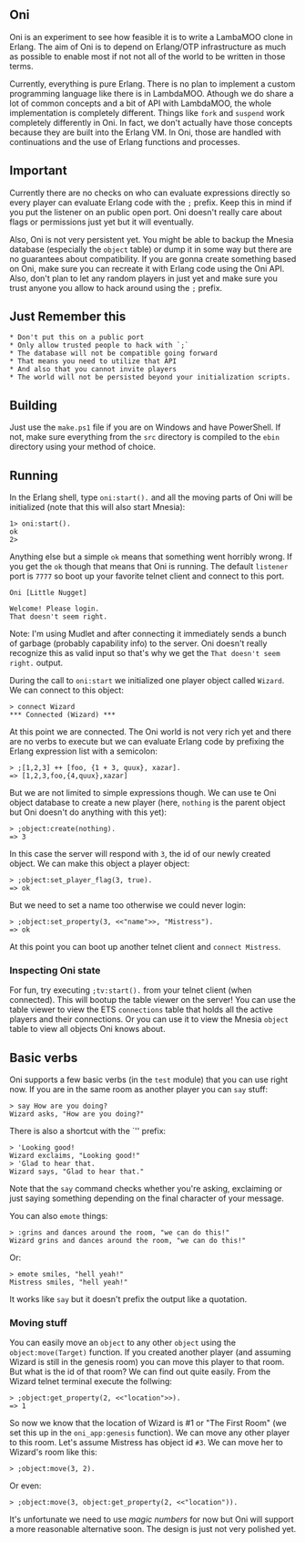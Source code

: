 ## Oni
Oni is an experiment to see how feasible it is to write a LambaMOO clone in Erlang. The aim of Oni is to depend on Erlang/OTP infrastructure as much as possible to enable most if not not all of the world to be written in those terms. 

Currently, everything is pure Erlang. There is no plan to implement a custom programming language like there is in LambdaMOO. Athough we do share a lot of common concepts and a bit of API with LambdaMOO, the whole implementation is completely different. Things like `fork` and `suspend` work completely differently in Oni. In fact, we don't actually have those concepts because they are built into the Erlang VM. In Oni, those are handled with continuations and the use of Erlang functions and processes.

## Important
Currently there are no checks on who can evaluate expressions directly so every player can evaluate Erlang code with the `;` prefix. Keep this in mind if you put the listener on an public open port. Oni doesn't really care about flags or permissions just yet but it will eventually.

Also, Oni is not very persistent yet. You might be able to backup the Mnesia database (especially the `object` table) or dump it in some way but there are no guarantees about compatibility. If you are gonna create something based on Oni, make sure you can recreate it with Erlang code using the Oni API. Also, don't plan to let any random players in just yet and make sure you trust anyone you allow to hack around using the `;` prefix.

## Just Remember this

    * Don't put this on a public port
    * Only allow trusted people to hack with `;`
    * The database will not be compatible going forward
    * That means you need to utilize that API
    * And also that you cannot invite players
    * The world will not be persisted beyond your initialization scripts.

## Building
Just use the `make.ps1` file if you are on Windows and have PowerShell. If not, make sure everything from the `src` directory is compiled to the `ebin` directory using your method of choice.

## Running
In the Erlang shell, type `oni:start().` and all the moving parts of Oni will be initialized (note that this will also start Mnesia):

    1> oni:start().
    ok
    2>

Anything else but a simple `ok` means that something went horribly wrong. If you get the `ok` though that means that Oni is running. The default `listener` port is `7777` so boot up your favorite telnet client and connect to this port.

    Oni [Little Nugget]

    Welcome! Please login.
    That doesn't seem right.

Note: I'm using Mudlet and after connecting it immediately sends a bunch of garbage (probably capability info) to the server. Oni doesn't really recognize this as valid input so that's why we get the `That doesn't seem right.` output.

During the call to `oni:start` we initialized one player object called `Wizard`. We can connect to this object:

    > connect Wizard
    *** Connected (Wizard) ***

At this point we are connected. The Oni world is not very rich yet and there are no verbs to execute but we can evaluate Erlang code by prefixing the Erlang expression list with a semicolon:

    > ;[1,2,3] ++ [foo, {1 + 3, quux}, xazar].
    => [1,2,3,foo,{4,quux},xazar]

But we are not limited to simple expressions though. We can use te Oni object database to create a new player (here, `nothing` is the parent object but Oni doesn't do anything with this yet):

    > ;object:create(nothing).
    => 3

In this case the server will respond with `3`, the id of our newly created object. We can make this object a player object:

    > ;object:set_player_flag(3, true).
    => ok

But we need to set a name too otherwise we could never login:

    > ;object:set_property(3, <<"name">>, "Mistress").
    => ok

At this point you can boot up another telnet client and `connect Mistress`.

### Inspecting Oni state
For fun, try executing `;tv:start().` from your telnet client (when connected). This will bootup the table viewer on the server! You can use the table viewer to view the ETS `connections` table that holds all the active players and their connections. Or you can use it to view the Mnesia `object` table to view all objects Oni knows about.

## Basic verbs
Oni supports a few basic verbs (in the `test` module) that you can use right now. If you are in the same room as another player you can `say` stuff:

    > say How are you doing?
    Wizard asks, "How are you doing?"

There is also a shortcut with the `'' prefix:

    > 'Looking good!
    Wizard exclaims, "Looking good!"
    > 'Glad to hear that.
    Wizard says, "Glad to hear that."

Note that the `say` command checks whether you're asking, exclaiming or just saying something depending on the final character of your message.

You can also `emote` things:

    > :grins and dances around the room, "we can do this!"
    Wizard grins and dances around the room, "we can do this!"

Or:
    
    > emote smiles, "hell yeah!"
    Mistress smiles, "hell yeah!"

It works like `say` but it doesn't prefix the output like a quotation.

### Moving stuff
You can easily move an `object` to any other `object` using the `object:move(Target)` function. If you created another player (and assuming Wizard is still in the genesis room) you can move this player to that room. But what is the id of that room? We can find out quite easily. From the Wizard telnet terminal execute the follwing:

    > ;object:get_property(2, <<"location">>).
    => 1

So now we know that the location of Wizard is #1 or "The First Room" (we set this up in the `oni_app:genesis` function). We can move any other player to this room. Let's assume Mistress has object id `#3`. We can move her to Wizard's room like this:

    > ;object:move(3, 2).

Or even:
    
    > ;object:move(3, object:get_property(2, <<"location")).

It's unfortunate we need to use _magic numbers_ for now but Oni will support a more reasonable alternative soon. The design is just not very polished yet.